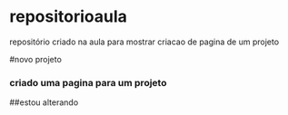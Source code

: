 # repositorioaula
repositório criado na aula para mostrar  criacao de pagina de um projeto

#novo projeto
### criado uma pagina para um projeto

##estou alterando
